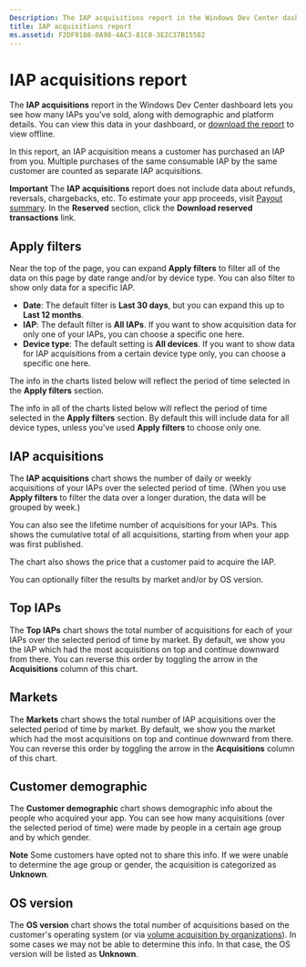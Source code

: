 ```yaml
---
Description: The IAP acquisitions report in the Windows Dev Center dashboard lets you see how many IAPs you've sold, along with demographic and platform details.
title: IAP acquisitions report
ms.assetid: F2DF9188-0A98-4AC3-81C0-3E2C37B15582
---
```


# IAP acquisitions report


The **IAP acquisitions** report in the Windows Dev Center dashboard lets you see how many IAPs you've sold, along with demographic and platform details. You can view this data in your dashboard, or [download the report](download-analytic-reports.md) to view offline.

In this report, an IAP acquisition means a customer has purchased an IAP from you. Multiple purchases of the same consumable IAP by the same customer are counted as separate IAP acquisitions.

**Important**  The **IAP acquisitions** report does not include data about refunds, reversals, chargebacks, etc. To estimate your app proceeds, visit [Payout summary](payout-summary.md). In the **Reserved** section, click the **Download reserved transactions** link.

 

## Apply filters


Near the top of the page, you can expand **Apply filters** to filter all of the data on this page by date range and/or by device type. You can also filter to show only data for a specific IAP.

-   **Date**: The default filter is **Last 30 days**, but you can expand this up to **Last 12 months**.
-   **IAP**: The default filter is **All IAPs**. If you want to show acquisition data for only one of your IAPs, you can choose a specific one here.
-   **Device type**: The default setting is **All devices**. If you want to show data for IAP acquisitions from a certain device type only, you can choose a specific one here.

The info in the charts listed below will reflect the period of time selected in the **Apply filters** section.

The info in all of the charts listed below will reflect the period of time selected in the **Apply filters** section. By default this will include data for all device types, unless you've used **Apply filters** to choose only one.

## IAP acquisitions


The **IAP acquisitions** chart shows the number of daily or weekly acquisitions of your IAPs over the selected period of time. (When you use **Apply filters** to filter the data over a longer duration, the data will be grouped by week.)

You can also see the lifetime number of acquisitions for your IAPs. This shows the cumulative total of all acquisitions, starting from when your app was first published.

The chart also shows the price that a customer paid to acquire the IAP.

You can optionally filter the results by market and/or by OS version.

## Top IAPs


The **Top IAPs** chart shows the total number of acquisitions for each of your IAPs over the selected period of time by market. By default, we show you the IAP which had the most acquisitions on top and continue downward from there. You can reverse this order by toggling the arrow in the **Acquisitions** column of this chart.

## Markets


The **Markets** chart shows the total number of IAP acquisitions over the selected period of time by market. By default, we show you the market which had the most acquisitions on top and continue downward from there. You can reverse this order by toggling the arrow in the **Acquisitions** column of this chart.

## Customer demographic


The **Customer demographic** chart shows demographic info about the people who acquired your app. You can see how many acquisitions (over the selected period of time) were made by people in a certain age group and by which gender.

**Note**  Some customers have opted not to share this info. If we were unable to determine the age group or gender, the acquisition is categorized as **Unknown**.

 

## OS version


The **OS version** chart shows the total number of acquisitions based on the customer's operating system (or via [volume acquisition by organizations](organizational-licensing.md)). In some cases we may not be able to determine this info. In that case, the OS version will be listed as **Unknown**.

 

 






<!--HONumber=Mar16_HO2-->


